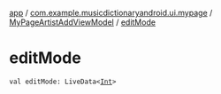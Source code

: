 [app](../../index.md) / [com.example.musicdictionaryandroid.ui.mypage](../index.md) / [MyPageArtistAddViewModel](index.md) / [editMode](./edit-mode.md)

# editMode

`val editMode: LiveData<`[`Int`](https://kotlinlang.org/api/latest/jvm/stdlib/kotlin/-int/index.html)`>`